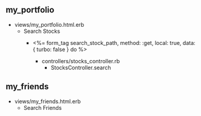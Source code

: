 
## my_portfolio
- views/my_portfolio.html.erb
  - Search Stocks
    - <%= form_tag search_stock_path, method: :get, local: true, data: { turbo: false } do  %>
    
      - controllers/stocks_controller.rb
        - StocksController.search

## my_friends
- views/my_friends.html.erb
  - Search Friends
  